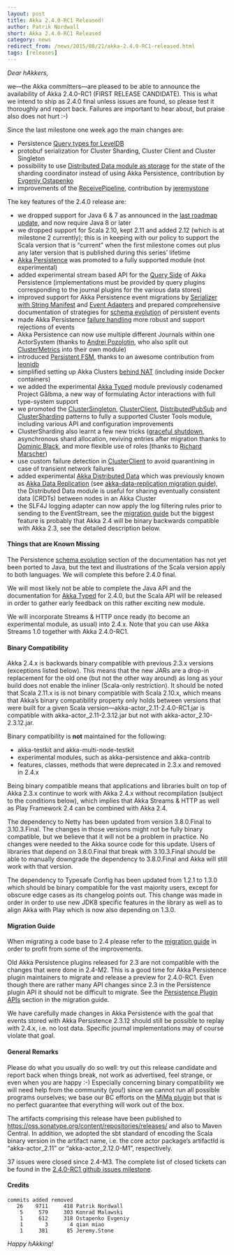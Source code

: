 ```yaml
---
layout: post
title: Akka 2.4.0-RC1 Released!
author: Patrik Nordwall
short: Akka 2.4.0-RC1 Released
category: news
redirect_from: /news/2015/08/21/akka-2.4.0-RC1-released.html
tags: [releases]
---
```


*Dear hAkkers,*

we—the Akka committers—are pleased to be able to announce the availability of Akka 2.4.0-RC1 (FIRST RELEASE CANDIDATE). This is what we intend to ship as 2.4.0 final unless issues are found, so please test it thoroughly and report back. Failures are important to hear about, but praise also does not hurt :-)

Since the last milestone one week ago the main changes are:

* Persistence [Query types for LevelDB](https://doc.akka.io/docs/akka/2.4/scala/persistence-query-leveldb.html)
* protobuf serialization for Cluster Sharding, Cluster Client and Cluster Singleton
* possibility to use [Distributed Data module as storage](https://doc.akka.io/docs/akka/2.4/scala/cluster-sharding.html#Distributed_Data_Mode) for the state of the sharding coordinator instead of using Akka Persistence, contribution by [Evgeniy Ostapenko](https://github.com/smlin)
* improvements of the [ReceivePipeline](https://doc.akka.io/docs/akka/2.4/contrib/receive-pipeline.html), contribution by [jeremystone](https://github.com/jeremystone)

The key features of the 2.4.0 release are:

* we dropped support for Java 6 & 7 as announced in the [last roadmap update](http://www.typesafe.com/blog/akka-roadmap-update-dec-2014), and now require Java 8 or later
* we dropped support for Scala 2.10, kept 2.11 and added 2.12 (which is at milestone 2 currently); this is in keeping with our policy to support the Scala version that is “current” when the first milestone comes out plus any later version that is published during this series’ lifetime
* [Akka Persistence](https://doc.akka.io/docs/akka/2.4/scala/persistence.html) was promoted to a fully supported module (not experimental)
* added experimental stream based API for the [Query Side](https://doc.akka.io/docs/akka/2.4/scala/persistence-query.html) of Akka Persistence (implementations must be provided by query plugins corresponding to the journal plugins for the various data stores)
* improved support for Akka Persistence event migrations by [Serializer with String Manifest](https://doc.akka.io/docs/akka/2.4/scala/serialization.html#Serializer_with_String_Manifest) and [Event Adapters](https://doc.akka.io/docs/akka/2.4/scala/persistence.html#Event_Adapters) and prepared comprehensive documentation of strategies for [schema evolution](https://doc.akka.io/docs/akka/2.4/scala/persistence-schema-evolution.html) of persistent events
* made Akka Persistence [failure handling](https://doc.akka.io/docs/akka/2.4/scala/persistence.html#Failures) more robust and support rejections of events
* Akka Persistence can now use multiple different Journals within one ActorSystem (thanks to [Andrei Pozolotin](https://github.com/Andrei-Pozolotin), who also split out [ClusterMetrics](https://doc.akka.io/docs/akka/2.4/scala/cluster-metrics.html) into their own module)
* introduced [Persistent FSM](https://doc.akka.io/docs/akka/2.4/scala/persistence.html#Persistent_FSM), thanks to an awesome contribution from [leonidb](https://github.com/leonidb) 
* simplified setting up Akka Clusters [behind NAT](https://doc.akka.io/docs/akka/2.4/additional/faq.html#Why_are_replies_not_received_from_a_remote_actor_) (including inside Docker containers)
* we added the experimental [Akka Typed](https://doc.akka.io/docs/akka/2.4/scala/typed.html) module previously codenamed Project Gålbma, a new way of formulating Actor interactions with full type-system support
* we promoted the [ClusterSingleton](https://doc.akka.io/docs/akka/2.4/scala/cluster-singleton.html), [ClusterClient](https://doc.akka.io/docs/akka/2.4/scala/cluster-client.html), [DistributedPubSub](https://doc.akka.io/docs/akka/2.4/scala/distributed-pub-sub.html) and [ClusterSharding](https://doc.akka.io/docs/akka/2.4/scala/cluster-sharding.html) patterns to fully a supported Cluster Tools module, including various API and configuration improvements
* ClusterSharding also learnt a few new tricks ([graceful shutdown](https://doc.akka.io/docs/akka/2.4/scala/cluster-sharding.html#Graceful_Shutdown), asynchronous shard allocation, reviving entries after migration thanks to [Dominic Black](https://github.com/DomBlack), and more flexible use of roles [thanks to [Richard Marscher](https://github.com/rmarsch))
* use custom failure detection in [ClusterClient](https://doc.akka.io/docs/akka/2.4/scala/cluster-client.html) to avoid quarantining in case of transient network failures
* added experimental [Akka Distributed Data](https://doc.akka.io/docs/akka/2.4/scala/distributed-data.html) which was previously known as [Akka Data Replication](https://github.com/patriknw/akka-data-replication) (see [akka-data-replication migration guide](https://github.com/patriknw/akka-data-replication)), the Distributed Data module is useful for sharing eventually consistent data (CRDTs) between nodes in an Akka Cluster
* the SLF4J logging adapter can now apply the log filtering rules prior to sending to the EventStream, see the [migration guide](https://doc.akka.io/docs/akka/2.4/project/migration-guide-2.3.x-2.4.x.html#Slf4j_logging_filter)
but the biggest feature is probably that Akka 2.4 will be binary backwards compatible with Akka 2.3, see the detailed description below.



#### Things that are Known Missing ####

The Persistence [schema evolution](https://doc.akka.io/docs/akka/2.4/scala/persistence-schema-evolution.html) section of the documentation has not yet been ported to Java, but the text and illustrations of the Scala version apply to both languages. We will complete this before 2.4.0 final.

We will most likely not be able to complete the Java API and the documentation for [Akka Typed](https://doc.akka.io/docs/akka/2.4/scala/typed.html) for 2.4.0, but the Scala API will be released in order to gather early feedback on this rather exciting new module.

We will incorporate Streams & HTTP once ready (to become an experimental module, as usual) into 2.4.x. Note that you can use Akka Streams 1.0 together with Akka 2.4.0-RC1.

#### Binary Compatibility ####

Akka 2.4.x is backwards binary compatible with previous 2.3.x versions (exceptions listed below). This means that the new JARs are a drop-in replacement for the old one (but not the other way around) as long as your build does not enable the inliner (Scala-only restriction). It should be noted that Scala 2.11.x is is not binary compatible with Scala 2.10.x, which means that Akka’s binary compatibility property only holds between versions that were built for a given Scala version—akka-actor_2.11-2.4.0-RC1.jar is compatible with akka-actor_2.11-2.3.12.jar but not with akka-actor_2.10-2.3.12.jar.

Binary compatibility is **not** maintained for the following:

* akka-testkit and akka-multi-node-testkit
* experimental modules, such as akka-persistence and akka-contrib
* features, classes, methods that were deprecated in 2.3.x and removed in 2.4.x

Being binary compatible means that applications and libraries built on top of Akka 2.3.x continue to work with Akka 2.4.x without recompilation (subject to the conditions below), which implies that Akka Streams & HTTP as well as Play Framework 2.4 can be combined with Akka 2.4.

The dependency to Netty has been updated from version 3.8.0.Final to 3.10.3.Final. The changes in those versions might not be fully binary compatible, but we believe that it will not be a problem in practice. No changes were needed to the Akka source code for this update. Users of libraries that depend on 3.8.0.Final that break with 3.10.3.Final should be able to manually downgrade the dependency to 3.8.0.Final and Akka will still work with that version.

The dependency to Typesafe Config has been updated from 1.2.1 to 1.3.0 which should be binary compatible for the vast majority users, except for obscure edge cases as its changelog points out. This change was made in order in order to use new JDK8 specific features in the library as well as to align Akka with Play which is now also depending on 1.3.0.

#### Migration Guide ####

When migrating a code base to 2.4 please refer to the [migration guide](https://doc.akka.io/docs/akka/2.4/project/migration-guide-2.3.x-2.4.x.html) in order to profit from some of the improvements.

Old Akka Persistence plugins released for 2.3 are not compatible with the changes that were done in 2.4-M2. This is a good time for Akka Persistence plugin maintainers to migrate and release a preview for 2.4.0-RC1. Even though there are rather many API changes since 2.3 in the Persistence plugin API it should not be difficult to migrate. See the [Persistence Plugin APIs](https://doc.akka.io/docs/akka/2.4/project/migration-guide-2.3.x-2.4.x.html#Persistence_Plugin_APIs) section in the migration guide.

We have carefully made changes in Akka Persistence with the goal that events stored with Akka Persistence 2.3.12 should still be possible to replay with 2.4.x, i.e. no lost data. Specific journal implementations may of course violate that goal.

#### General Remarks ####

Please do what you usually do so well: try out this release candidate and report back when things break, not work as advertised, feel strange, or even when you are happy :-) Especially concerning binary compatibility we will need help from the community (you!) since we cannot run all possible programs ourselves; we base our BC efforts on the [MiMa plugin](https://github.com/typesafehub/migration-manager) but that is no perfect guarantee that everything will work out of the box.

The artifacts comprising this release have been published to https://oss.sonatype.org/content/repositories/releases/ and also to Maven Central. In addition, we adopted the sbt standard of encoding the Scala binary version in the artifact name, i.e. the core actor package’s artifactId is “akka-actor_2.11” or “akka-actor_2.12.0-M1”, respectively.

37 issues were closed since 2.4-M3. The complete list of closed tickets can be found in the [2.4.0-RC1 github issues milestone](https://github.com/akka/akka/issues?q=milestone%3A2.4.0-RC1).

#### Credits ####

    commits added removed
       26    9711     418 Patrik Nordwall
        5     579     303 Konrad Malawski
        1     612     318 Ostapenko Evgeniy
        1       3       4 qian miao
        1     381      85 Jeremy.Stone

*Happy hAkking!*
